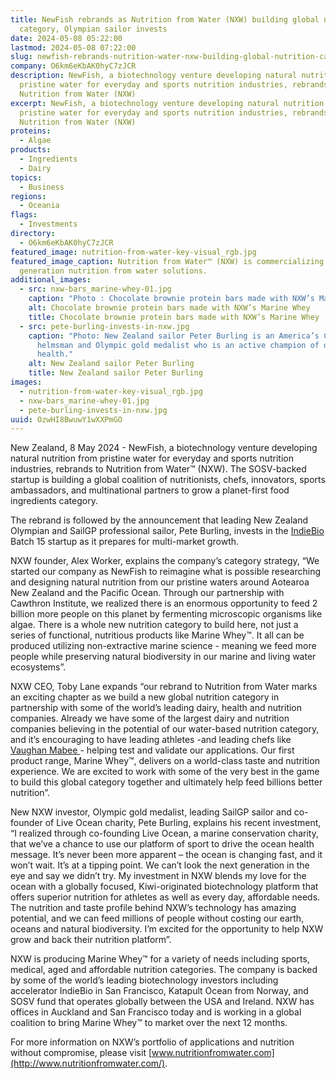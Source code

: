 ```yaml
---
title: NewFish rebrands as Nutrition from Water (NXW) building global nutrition
  category, Olympian sailor invests
date: 2024-05-08 05:22:00
lastmod: 2024-05-08 07:22:00
slug: newfish-rebrands-nutrition-water-nxw-building-global-nutrition-category-olympian-sailor-invests
company: O6km6eKbAK0hyC7zJCR
description: NewFish, a biotechnology venture developing natural nutrition from
  pristine water for everyday and sports nutrition industries, rebrands to
  Nutrition from Water (NXW)
excerpt: NewFish, a biotechnology venture developing natural nutrition from
  pristine water for everyday and sports nutrition industries, rebrands to
  Nutrition from Water (NXW)
proteins:
  - Algae
products:
  - Ingredients
  - Dairy
topics:
  - Business
regions:
  - Oceania
flags:
  - Investments
directory:
  - O6km6eKbAK0hyC7zJCR
featured_image: nutrition-from-water-key-visual_rgb.jpg
featured_image_caption: Nutrition from Water™ (NXW) is commercializing next
  generation nutrition from water solutions.
additional_images:
  - src: nxw-bars_marine-whey-01.jpg
    caption: "Photo : Chocolate brownie protein bars made with NXW’s Marine Whey™"
    alt: Chocolate brownie protein bars made with NXW’s Marine Whey
    title: Chocolate brownie protein bars made with NXW’s Marine Whey
  - src: pete-burling-invests-in-nxw.jpg
    caption: "Photo: New Zealand sailor Peter Burling is an America’s Cup winning
      helmsman and Olympic gold medalist who is an active champion of ocean
      health."
    alt: New Zealand sailor Peter Burling
    title: New Zealand sailor Peter Burling
images:
  - nutrition-from-water-key-visual_rgb.jpg
  - nxw-bars_marine-whey-01.jpg
  - pete-burling-invests-in-nxw.jpg
uuid: OzwHI8BwuwY1wXXPmGO
---
```

New Zealand, 8 May 2024 - NewFish, a biotechnology venture developing natural nutrition from pristine water for everyday and sports nutrition industries, rebrands to Nutrition from Water™ (NXW). The SOSV-backed startup is building a global coalition of nutritionists, chefs, innovators, sports ambassadors, and multinational partners to grow a planet-first food ingredients category.

The rebrand is followed by the announcement that leading New Zealand Olympian and SailGP professional sailor, Pete Burling, invests in the [IndieBio](https://indiebio.co/) Batch 15 startup as it prepares for multi-market growth.

NXW founder, Alex Worker, explains the company’s category strategy, “We started our company as NewFish to reimagine what is possible researching and designing natural nutrition from our pristine waters around Aotearoa New Zealand and the Pacific Ocean. Through our partnership with Cawthron Institute, we realized there is an enormous opportunity to feed 2 billion more people on this planet by fermenting microscopic organisms like algae. There is a whole new nutrition category to build here, not just a series of functional, nutritious products like Marine Whey™.  It all can be produced utilizing non-extractive marine science - meaning we feed more people while preserving natural biodiversity in our marine and living water ecosystems”.

NXW CEO, Toby Lane expands “our rebrand to Nutrition from Water marks an exciting chapter as we build a new global nutrition category in partnership with some of the world’s leading dairy, health and nutrition companies. Already we have some of the largest dairy and nutrition companies believing in the potential of our water-based nutrition category, and it’s encouraging to have leading athletes -and leading chefs like [Vaughan Mabee ](https://www.thepost.co.nz/food-drink/350220018/chef-vaughan-mabee-having-ambition-almost-kind-ruined-me)- helping test and validate our applications. Our first product range, Marine Whey™, delivers on a world-class taste and nutrition experience. We are excited to work with some of the very best in the game to build this global category together and ultimately help feed billions better nutrition”.

New NXW investor, Olympic gold medalist, leading SailGP sailor and co-founder of Live Ocean charity, Pete Burling, explains his recent investment, “I realized through co-founding Live Ocean, a marine conservation charity, that we’ve a chance to use our platform of sport to drive the ocean health message.  It’s never been more apparent – the ocean is changing fast, and it won’t wait. It’s at a tipping point. We can’t look the next generation in the eye and say we didn’t try. My investment in NXW blends my love for the ocean with a globally focused, Kiwi-originated biotechnology platform that offers superior nutrition for athletes as well as every day, affordable needs. The nutrition and taste profile behind NXW’s technology has amazing potential, and we can feed millions of people without costing our earth, oceans and natural biodiversity. I’m excited for the opportunity to help NXW grow and back their nutrition platform”.

NXW is producing Marine Whey™ for a variety of needs including sports, medical, aged and affordable nutrition categories. The company is backed by some of the world’s leading biotechnology investors including accelerator IndieBio in San Francisco, Katapult Ocean from Norway, and SOSV fund that operates globally between the USA and Ireland. NXW has offices in Auckland and San Francisco today and is working in a global coalition to bring Marine Whey™ to market over the next 12 months.

For more information on NXW’s portfolio of applications and nutrition without compromise, please visit [www.nutritionfromwater.com](http://www.nutritionfromwater.com/).
